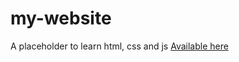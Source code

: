 # my-website

A placeholder to learn html, css and js [Available here](https://jack-wr.github.io/my-website/)
